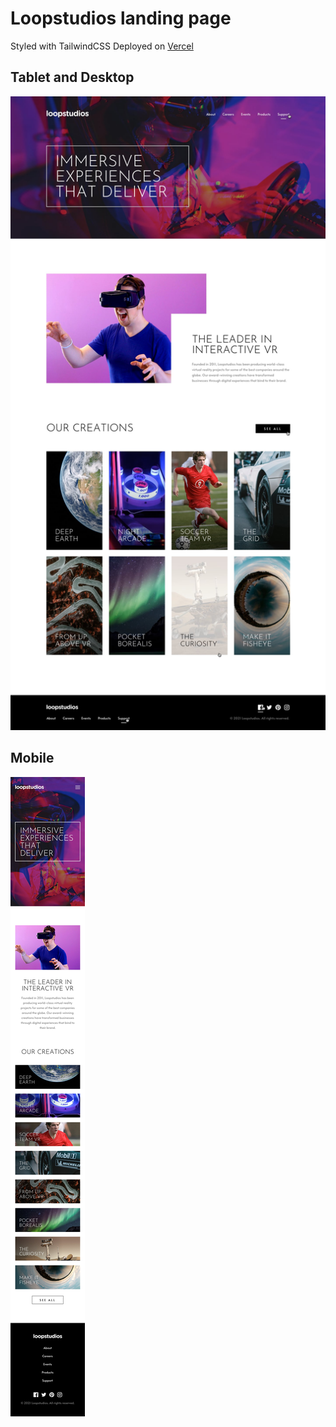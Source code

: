 # Loopstudios landing page

Styled with TailwindCSS Deployed on [Vercel](https://loopstudios-gilt.vercel.app/)

## Tablet and Desktop
![Design preview for full desktop landing page](./design/active-states.jpg)


## Mobile
![Design preview for full mobile landing page](./design/mobile-design.jpg)
